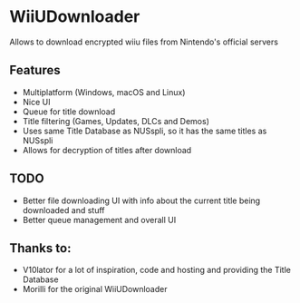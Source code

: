 # WiiUDownloader
Allows to download encrypted wiiu files from Nintendo's official servers

## Features
- Multiplatform (Windows, macOS and Linux)
- Nice UI
- Queue for title download
- Title filtering (Games, Updates, DLCs and Demos)
- Uses same Title Database as NUSspli, so it has the same titles as NUSspli
- Allows for decryption of titles after download

## TODO
- Better file downloading UI with info about the current title being downloaded and stuff
- Better queue management and overall UI

## Thanks to:
- V10lator for a lot of inspiration, code and hosting and providing the Title Database
- Morilli for the original WiiUDownloader
